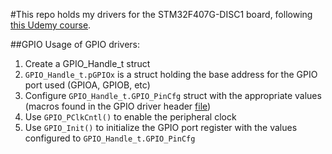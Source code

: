 #This repo holds my drivers for the STM32F407G-DISC1 board, following [this Udemy course](https://www.udemy.com/course/mastering-microcontroller-with-peripheral-driver-development).

##GPIO
Usage of GPIO drivers:
1. Create a GPIO_Handle_t struct
2. `GPIO_Handle_t.pGPIOx` is a struct holding the base address for the GPIO port used (GPIOA, GPIOB, etc)
3. Configure `GPIO_Handle_t.GPIO_PinCfg` struct with the appropriate values (macros found in the GPIO driver header [file](https://github.com/PyryLaa/stm32f4xx_drivers/blob/main/drivers/Inc/stm32f407xx_gpio_driver.h))
4. Use `GPIO_PClkCntl()` to enable the peripheral clock
5. Use `GPIO_Init()` to initialize the GPIO port register with the values configured to `GPIO_Handle_t.GPIO_PinCfg`
